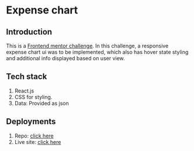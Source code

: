# Expense chart

## Introduction
This is a [Frontend mentor challenge](https://www.frontendmentor.io/challenges/expenses-chart-component-e7yJBUdjwt). In this challenge, a responsive expense chart ui was to be implemented, which also has hover state styling and additional info displayed based on user view.

## Tech stack
1) React.js
2) CSS for styling.
3) Data: Provided as json

## Deployments
1) Repo: [click here](https://github.com/swagthehooman/Expense_chart_FM)
2) Live site: [click here](https://luminous-tanuki-2d9aba.netlify.app/)
